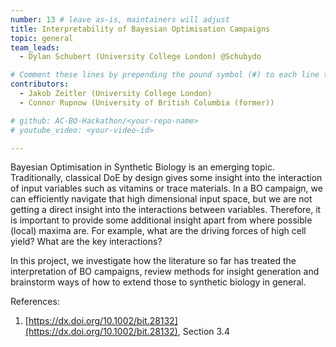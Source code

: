 ```yaml
---
number: 13 # leave as-is, maintainers will adjust
title: Interpretability of Bayesian Optimisation Campaigns
topic: general
team_leads:
  - Dylan Schubert (University College London) @Schubydo

# Comment these lines by prepending the pound symbol (#) to each line to hide these elements
contributors:
  - Jakob Zeitler (University College London)
  - Connor Rupnow (University of British Columbia (former))

# github: AC-BO-Hackathon/<your-repo-name>
# youtube_video: <your-video-id>

---
```


Bayesian Optimisation in Synthetic Biology is an emerging topic. Traditionally, classical DoE by design gives some insight into the interaction of input variables such as vitamins or trace materials. In a BO campaign, we can efficiently navigate that high dimensional input space, but we are not getting a direct insight into the interactions between variables. Therefore, it is important to provide some additional insight apart from where possible (local) maxima are. For example, what are the driving forces of high cell yield? What are the key interactions?

In this project, we investigate how the literature so far has treated the interpretation of BO campaigns, review methods for insight generation and brainstorm ways of how to extend those to synthetic biology in general.

References:
1. [https://dx.doi.org/10.1002/bit.28132](https://dx.doi.org/10.1002/bit.28132), Section 3.4
